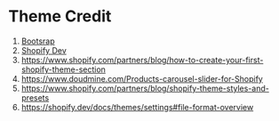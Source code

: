 # Theme Credit 

1. <a href="https://getbootstrap.com/">Bootsrap</a>
2. <a href="https://shopify.dev/">Shopify Dev</a>
3. https://www.shopify.com/partners/blog/how-to-create-your-first-shopify-theme-section
4. https://www.doudmine.com/Products-carousel-slider-for-Shopify
5. https://www.shopify.com/partners/blog/shopify-theme-styles-and-presets
6. https://shopify.dev/docs/themes/settings#file-format-overview